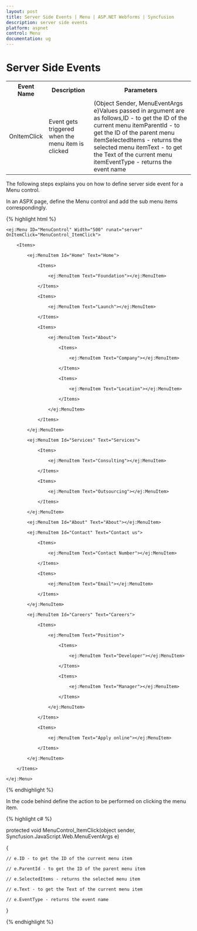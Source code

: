 ```yaml
---
layout: post
title: Server Side Events | Menu | ASP.NET Webforms | Syncfusion
description: server side events
platform: aspnet
control: Menu
documentation: ug
---
```


# Server Side Events

<table>
<tr>
<th>
Event Name</th><th>
Description</th><th>
Parameters</th></tr>
<tr>
<td>
OnItemClick</td><td>
Event gets triggered when the menu item is clicked</td><td>
(Object Sender, MenuEventArgs e)Values passed in argument are as follows,ID - to get the ID of the current menu itemParentId - to get the ID of the parent menu itemSelectedItems - returns the selected menu itemText - to get the Text of the current menu itemEventType - returns the event name</td></tr>
</table>


The following steps explains you on how to define server side event for a Menu control.

In an ASPX page, define the Menu control and add the sub menu items correspondingly.

{% highlight html %}



    <ej:Menu ID="MenuControl" Width="500" runat="server" OnItemClick="MenuControl_ItemClick">

        <Items>

            <ej:MenuItem Id="Home" Text="Home">

                <Items>

                    <ej:MenuItem Text="Foundation"></ej:MenuItem>

                </Items>

                <Items>

                    <ej:MenuItem Text="Launch"></ej:MenuItem>

                </Items>

                <Items>

                    <ej:MenuItem Text="About">

                        <Items>

                            <ej:MenuItem Text="Company"></ej:MenuItem>

                        </Items>

                        <Items>

                            <ej:MenuItem Text="Location"></ej:MenuItem>

                        </Items>

                    </ej:MenuItem>

                </Items>

            </ej:MenuItem>

            <ej:MenuItem Id="Services" Text="Services">

                <Items>

                    <ej:MenuItem Text="Consulting"></ej:MenuItem>

                </Items>

                <Items>

                    <ej:MenuItem Text="Outsourcing"></ej:MenuItem>

                </Items>

            </ej:MenuItem>

            <ej:MenuItem Id="About" Text="About"></ej:MenuItem>

            <ej:MenuItem Id="Contact" Text="Contact us">

                <Items>

                    <ej:MenuItem Text="Contact Number"></ej:MenuItem>

                </Items>

                <Items>

                    <ej:MenuItem Text="Email"></ej:MenuItem>

                </Items>

            </ej:MenuItem>

            <ej:MenuItem Id="Careers" Text="Careers">

                <Items>

                    <ej:MenuItem Text="Position">

                        <Items>

                            <ej:MenuItem Text="Developer"></ej:MenuItem>

                        </Items>

                        <Items>

                            <ej:MenuItem Text="Manager"></ej:MenuItem>

                        </Items>

                    </ej:MenuItem>

                </Items>

                <Items>

                    <ej:MenuItem Text="Apply online"></ej:MenuItem>

                </Items>

            </ej:MenuItem>

        </Items>

    </ej:Menu>

</div>



{% endhighlight %}



In the code behind define the action to be performed on clicking the menu item.

{% highlight c# %}



protected void MenuControl_ItemClick(object sender, Syncfusion.JavaScript.Web.MenuEventArgs e)

{

    // e.ID - to get the ID of the current menu item

    // e.ParentId - to get the ID of the parent menu item

    // e.SelectedItems - returns the selected menu item

    // e.Text - to get the Text of the current menu item

    // e.EventType - returns the event name

}



{% endhighlight %}



